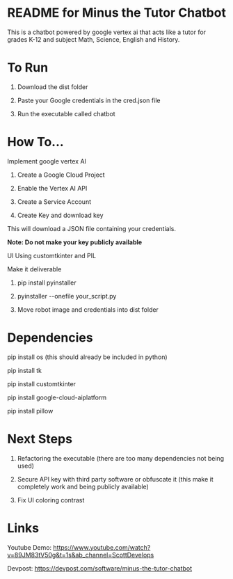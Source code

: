 # README for Minus the Tutor Chatbot
This is a chatbot powered by google vertex ai that acts like a tutor for grades K-12 and subject Math, Science, English and History.

# To Run
1. Download the dist folder

2. Paste your Google credentials in the cred.json file

3. Run the executable called chatbot

# How To...

Implement google vertex AI

1. Create a Google Cloud Project

2. Enable the Vertex AI API

3. Create a Service Account

4. Create Key and download key

This will download a JSON file containing your credentials.

**Note: Do not make your key publicly available**


UI Using customtkinter and PIL

Make it deliverable

1. pip install pyinstaller

2. pyinstaller --onefile your_script.py

3. Move robot image and credentials into dist folder


# Dependencies

pip install os (this should already be included in python)

pip install tk

pip install customtkinter

pip install google-cloud-aiplatform

pip install pillow

# Next Steps

1. Refactoring the executable (there are too many dependencies not being used)

2. Secure API key with third party software or obfuscate it (this make it completely work and being publicly available)

3. Fix UI coloring contrast


# Links

Youtube Demo: https://www.youtube.com/watch?v=89JM83tV50g&t=1s&ab_channel=ScottDevelops

Devpost: https://devpost.com/software/minus-the-tutor-chatbot
